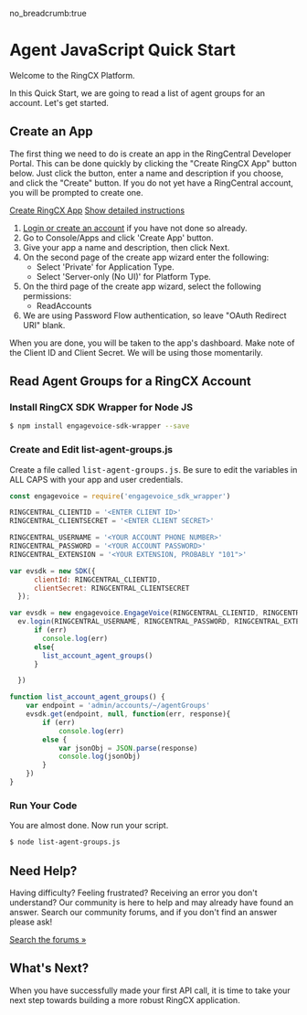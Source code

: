no_breadcrumb:true

# Agent JavaScript Quick Start

Welcome to the RingCX Platform.

In this Quick Start, we are going to read a list of agent groups for an account. Let's get started.

## Create an App

The first thing we need to do is create an app in the RingCentral Developer Portal. This can be done quickly by clicking the "Create RingCX App" button below. Just click the button, enter a name and description if you choose, and click the "Create" button. If you do not yet have a RingCentral account, you will be prompted to create one.

<a target="_new" href="https://developer.ringcentral.com/new-app?name=RingCX+Quick+Start+App&desc=A+simple+app+to+demo+RingCX+apis+access&public=false&type=ServerOther&carriers=7710,7310,3420&permissions=ReadAccounts&redirectUri=" class="btn btn-primary">Create RingCX App</a>
<a class="btn-link btn-collapse" data-toggle="collapse" href="#create-app-instructions" role="button" aria-expanded="false" aria-controls="create-app-instructions">Show detailed instructions</a>

<div class="collapse" id="create-app-instructions">
<ol>
<li><a href="https://developer.ringcentral.com/login.html#/">Login or create an account</a> if you have not done so already.</li>
<li>Go to Console/Apps and click 'Create App' button.</li>
<li>Give your app a name and description, then click Next.</li>
<li>On the second page of the create app wizard enter the following:
  <ul>
  <li>Select 'Private' for Application Type.</li>
  <li>Select 'Server-only (No UI)' for Platform Type.</li>
  </ul>
  </li>
<li>On the third page of the create app wizard, select the following permissions:
  <ul>
    <li>ReadAccounts</li>
  </ul>
</li>
<li>We are using Password Flow authentication, so leave "OAuth Redirect URI" blank.</li>
</ol>
</div>

When you are done, you will be taken to the app's dashboard. Make note of the Client ID and Client Secret. We will be using those momentarily.

## Read Agent Groups for a RingCX Account

### Install RingCX SDK Wrapper for Node JS

```bash
$ npm install engagevoice-sdk-wrapper --save
```

### Create and Edit list-agent-groups.js

Create a file called <tt>list-agent-groups.js</tt>. Be sure to edit the variables in ALL CAPS with your app and user credentials.

```javascript
const engagevoice = require('engagevoice_sdk_wrapper')

RINGCENTRAL_CLIENTID = '<ENTER CLIENT ID>'
RINGCENTRAL_CLIENTSECRET = '<ENTER CLIENT SECRET>'

RINGCENTRAL_USERNAME = '<YOUR ACCOUNT PHONE NUMBER>'
RINGCENTRAL_PASSWORD = '<YOUR ACCOUNT PASSWORD>'
RINGCENTRAL_EXTENSION = '<YOUR EXTENSION, PROBABLY "101">'

var evsdk = new SDK({
      clientId: RINGCENTRAL_CLIENTID,
      clientSecret: RINGCENTRAL_CLIENTSECRET
  });

var evsdk = new engagevoice.EngageVoice(RINGCENTRAL_CLIENTID, RINGCENTRAL_CLIENTSECRET)
  ev.login(RINGCENTRAL_USERNAME, RINGCENTRAL_PASSWORD, RINGCENTRAL_EXTENSION, function(err, response){
      if (err)
        console.log(err)
      else{
        list_account_agent_groups()
      }

  })

function list_account_agent_groups() {
    var endpoint = 'admin/accounts/~/agentGroups'
    evsdk.get(endpoint, null, function(err, response){
        if (err)
            console.log(err)
        else {
            var jsonObj = JSON.parse(response)
            console.log(jsonObj)
        }
    })
}
```

### Run Your Code

You are almost done. Now run your script.

```bash
$ node list-agent-groups.js
```

## Need Help?

Having difficulty? Feeling frustrated? Receiving an error you don't understand? Our community is here to help and may already have found an answer. Search our community forums, and if you don't find an answer please ask!

<a target="_new" href="https://forums.developers.ringcentral.com/search.html?c=11&includeChildren=false&f=&type=question+OR+kbentry+OR+answer+OR+topic&redirect=search%2Fsearch&sort=relevance&q=call+management">Search the forums &raquo;</a>

## What's Next?

When you have successfully made your first API call, it is time to take your next step towards building a more robust RingCX application.
